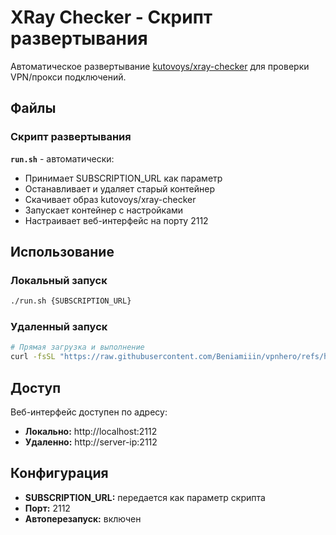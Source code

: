 # XRay Checker - Скрипт развертывания

Автоматическое развертывание [kutovoys/xray-checker](https://hub.docker.com/r/kutovoys/xray-checker) для проверки VPN/прокси подключений.

## Файлы

### Скрипт развертывания
**`run.sh`** - автоматически:
- Принимает SUBSCRIPTION_URL как параметр
- Останавливает и удаляет старый контейнер
- Скачивает образ kutovoys/xray-checker
- Запускает контейнер с настройками
- Настраивает веб-интерфейс на порту 2112

## Использование

### Локальный запуск
```bash
./run.sh {SUBSCRIPTION_URL}
```

### Удаленный запуск
```bash
# Прямая загрузка и выполнение
curl -fsSL "https://raw.githubusercontent.com/Beniamiiin/vpnhero/refs/heads/master/xray-checker/run.sh?$(date +%s)" | bash -s {SUBSCRIPTION_URL}
```

## Доступ

Веб-интерфейс доступен по адресу:
- **Локально:** http://localhost:2112
- **Удаленно:** http://server-ip:2112

## Конфигурация

- **SUBSCRIPTION_URL:** передается как параметр скрипта
- **Порт:** 2112
- **Автоперезапуск:** включен 

